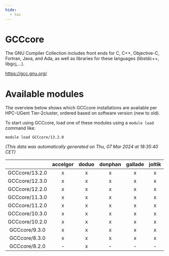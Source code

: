 ```yaml
---
hide:
  - toc
---
```


GCCcore
=======


The GNU Compiler Collection includes front ends for C, C++, Objective-C, Fortran, Java, and Ada, as well as libraries for these languages (libstdc++, libgcj,...).

https://gcc.gnu.org/
# Available modules


The overview below shows which GCCcore installations are available per HPC-UGent Tier-2cluster, ordered based on software version (new to old).

To start using GCCcore, load one of these modules using a `module load` command like:

```shell
module load GCCcore/13.2.0
```

*(This data was automatically generated on Thu, 07 Mar 2024 at 18:35:40 CET)*  

| |accelgor|doduo|donphan|gallade|joltik|skitty|
| :---: | :---: | :---: | :---: | :---: | :---: | :---: |
|GCCcore/13.2.0|x|x|x|x|x|x|
|GCCcore/12.3.0|x|x|x|x|x|x|
|GCCcore/12.2.0|x|x|x|x|x|x|
|GCCcore/11.3.0|x|x|x|x|x|x|
|GCCcore/11.2.0|x|x|x|x|x|x|
|GCCcore/10.3.0|x|x|x|x|x|x|
|GCCcore/10.2.0|x|x|x|x|x|x|
|GCCcore/9.3.0|x|x|x|x|x|x|
|GCCcore/8.3.0|x|x|x|x|x|x|
|GCCcore/8.2.0|-|x|-|-|-|-|
